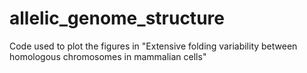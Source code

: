 # allelic_genome_structure
Code used to plot the figures in "Extensive folding variability between homologous chromosomes in mammalian cells"
